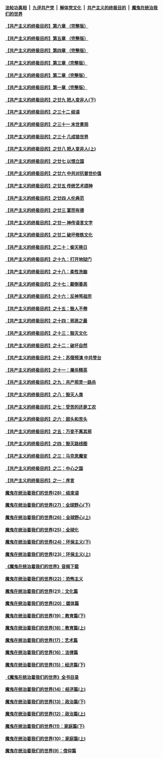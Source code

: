 ####  [法轮功真相](../../../../basic/blob/master/README.md?t=12260226) &nbsp;|&nbsp; [九评共产党](../../../../9ping.md/blob/master/README.md?t=12260226) &nbsp;|&nbsp; [解体党文化](../../../../jtdwh.md/blob/master/README.md?t=12260226)  &nbsp;|&nbsp; [共产主义的终极目的](../../../../gczydzjmd.md/blob/master/README.md?t=12260226) &nbsp;|&nbsp; [魔鬼在统治我们的世界](../../../../mgztzwmdsj.md/blob/master/README.md?t=12260226) 

#### [【共产主义的终极目的】第六章 （完整版）](../pages/nsc422/n11428913.md?t=12260226) 

#### [【共产主义的终极目的】第五章 （完整版）](../pages/nsc422/n11428912.md?t=12260226) 

#### [【共产主义的终极目的】第四章 （完整版）](../pages/nsc422/n11428907.md?t=12260226) 

#### [【共产主义的终极目的】第三章（完整版）](../pages/nsc422/n11428848.md?t=12260226) 

#### [【共产主义的终极目的】第二章（完整版）](../pages/nsc422/n11428831.md?t=12260226) 

#### [【共产主义的终极目的】第一章（完整版）](../pages/nsc422/n11417651.md?t=12260226) 

#### [【共产主义的终极目的】之廿九 把人变非人(下)](../pages/nsc422/n11344140.md?t=12260226) 

#### [【共产主义的终极目的】之三十二 结语](../pages/nsc422/n11360535.md?t=12260226) 

#### [【共产主义的终极目的】之三十一 末世景观](../pages/nsc422/n11351129.md?t=12260226) 

#### [【共产主义的终极目的】之三十 几成狼世界](../pages/nsc422/n11348280.md?t=12260226) 

#### [【共产主义的终极目的】之廿八 把人变非人(上)](../pages/nsc422/n11340492.md?t=12260226) 

#### [【共产主义的终极目的】之廿七 以恨立国](../pages/nsc422/n11336944.md?t=12260226) 

#### [【共产主义的终极目的】之廿六 中共对抗普世价值](../pages/nsc422/n11324785.md?t=12260226) 

#### [【共产主义的终极目的】之廿五 传统艺术颂神](../pages/nsc422/n11296396.md?t=12260226) 

#### [【共产主义的终极目的】之廿四 人伦典范](../pages/nsc422/n11296397.md?t=12260226) 

#### [【共产主义的终极目的】之廿三 富而有德](../pages/nsc422/n11283598.md?t=12260226) 

#### [【共产主义的终极目的】之廿一 神传语言文字](../pages/nsc422/n11263265.md?t=12260226) 

#### [【共产主义的终极目的】之廿二 破坏修炼文化](../pages/nsc422/n11245728.md?t=12260226) 

#### [【共产主义的终极目的】之二十：偷天换日](../pages/nsc422/n11238846.md?t=12260226) 

#### [【共产主义的终极目的】之十九：打开地狱门](../pages/nsc422/n11206376.md?t=12260226) 

#### [【共产主义的终极目的】之十八：柔性洗脑](../pages/nsc422/n11199994.md?t=12260226) 

#### [【共产主义的终极目的】之十七：颠倒善恶](../pages/nsc422/n11179782.md?t=12260226) 

#### [【共产主义的终极目的】之十六：反神骂祖宗](../pages/nsc422/n11166798.md?t=12260226) 

#### [【共产主义的终极目的】之十五：毁人不倦](../pages/nsc422/n11166792.md?t=12260226) 

#### [【共产主义的终极目的】之十四：邪恶之最](../pages/nsc422/n11150249.md?t=12260226) 

#### [【共产主义的终极目的】之十三：毁灭文化](../pages/nsc422/n11135227.md?t=12260226) 

#### [【共产主义的终极目的】之十二：破坏自然](../pages/nsc422/n11135214.md?t=12260226) 

#### [【共产主义的终极目的】之十：苏俄预演 中共登台](../pages/nsc422/n11118424.md?t=12260226) 

#### [【共产主义的终极目的】之十一：屠杀精英](../pages/nsc422/n11118442.md?t=12260226) 

#### [【共产主义的终极目的】之九：共产邪灵一路杀](../pages/nsc422/n11114139.md?t=12260226) 

#### [【共产主义的终极目的】之八：毁灭人类](../pages/nsc422/n11108503.md?t=12260226) 

#### [【共产主义的终极目的】之七：受苦的还是工农](../pages/nsc422/n11101809.md?t=12260226) 

#### [【共产主义的终极目的】之六：甜头和苦头](../pages/nsc422/n11096971.md?t=12260226) 

#### [【共产主义的终极目的】之五：万变不离其邪](../pages/nsc422/n11091285.md?t=12260226) 

#### [【共产主义的终极目的】之四：毁灭路线图](../pages/nsc422/n11086284.md?t=12260226) 

#### [【共产主义的终极目的】之三：马克思魔变](../pages/nsc422/n11061941.md?t=12260226) 

#### [【共产主义的终极目的】之二：中心之国](../pages/nsc422/n11047728.md?t=12260226) 

#### [【共产主义的终极目的】之一：序言](../pages/nsc422/n11086077.md?t=12260226) 

#### [魔鬼在统治着我们的世界(28)：结束语](../pages/nsc422/n10936246.md?t=12260226) 

#### [魔鬼在统治着我们的世界(27)：全球野心(下)](../pages/nsc422/n10928319.md?t=12260226) 

#### [魔鬼在统治着我们的世界(26)：全球野心(上)](../pages/nsc422/n10900318.md?t=12260226) 

#### [魔鬼在统治着我们的世界(25)：全球化](../pages/nsc422/n10788205.md?t=12260226) 

#### [魔鬼在统治着我们的世界(24)：环保主义(下)](../pages/nsc422/n10695307.md?t=12260226) 

#### [魔鬼在统治着我们的世界(23)：环保主义(上)](../pages/nsc422/n10688613.md?t=12260226) 

#### [《魔鬼在统治着我们的世界》音频下载](../pages/nsc422/n10635553.md?t=12260226) 

#### [魔鬼在统治着我们的世界(22)：恐怖主义](../pages/nsc422/n10614727.md?t=12260226) 

#### [魔鬼在统治着我们的世界(21)：文化篇](../pages/nsc422/n10597706.md?t=12260226) 

#### [魔鬼在统治着我们的世界(20)：媒体篇](../pages/nsc422/n10586579.md?t=12260226) 

#### [魔鬼在统治着我们的世界(19)：教育篇(下)](../pages/nsc422/n10564808.md?t=12260226) 

#### [魔鬼在统治着我们的世界(18)：教育篇(上)](../pages/nsc422/n10526970.md?t=12260226) 

#### [魔鬼在统治着我们的世界(17)：艺术篇](../pages/nsc422/n10499093.md?t=12260226) 

#### [魔鬼在统治着我们的世界(16)：法律篇](../pages/nsc422/n10485969.md?t=12260226) 

#### [魔鬼在统治着我们的世界(15)：经济篇(下)](../pages/nsc422/n10469975.md?t=12260226) 

#### [《魔鬼在统治着我们的世界》全书目录](../pages/nsc422/n10464261.md?t=12260226) 

#### [魔鬼在统治着我们的世界(14)：经济篇(上)](../pages/nsc422/n10457370.md?t=12260226) 

#### [魔鬼在统治着我们的世界(13)：政治篇(下)](../pages/nsc422/n10448270.md?t=12260226) 

#### [魔鬼在统治着我们的世界(12)：政治篇(上)](../pages/nsc422/n10444576.md?t=12260226) 

#### [魔鬼在统治着我们的世界(11)：家庭篇(下)](../pages/nsc422/n10440961.md?t=12260226) 

#### [魔鬼在统治着我们的世界(10)：家庭篇(上)](../pages/nsc422/n10435448.md?t=12260226) 

#### [魔鬼在统治着我们的世界(9)：信仰篇](../pages/nsc422/n10432159.md?t=12260226) 

